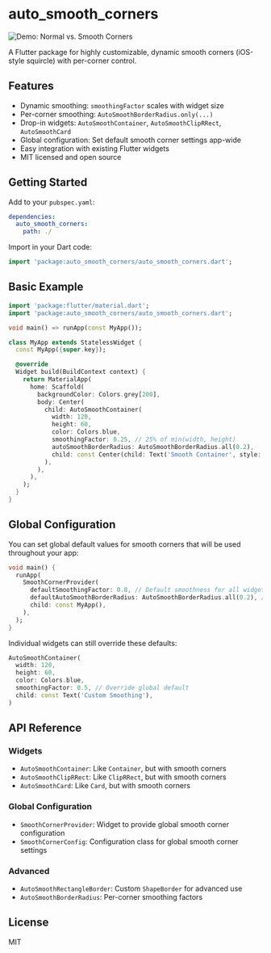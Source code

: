 # auto_smooth_corners

![Demo: Normal vs. Smooth Corners](assets/image.png)

A Flutter package for highly customizable, dynamic smooth corners (iOS-style squircle) with per-corner control.

## Features
- Dynamic smoothing: `smoothingFactor` scales with widget size
- Per-corner smoothing: `AutoSmoothBorderRadius.only(...)`
- Drop-in widgets: `AutoSmoothContainer`, `AutoSmoothClipRRect`, `AutoSmoothCard`
- Global configuration: Set default smooth corner settings app-wide
- Easy integration with existing Flutter widgets
- MIT licensed and open source

## Getting Started
Add to your `pubspec.yaml`:
```yaml
dependencies:
  auto_smooth_corners:
    path: ./
```

Import in your Dart code:
```dart
import 'package:auto_smooth_corners/auto_smooth_corners.dart';
```

## Basic Example
```dart
import 'package:flutter/material.dart';
import 'package:auto_smooth_corners/auto_smooth_corners.dart';

void main() => runApp(const MyApp());

class MyApp extends StatelessWidget {
  const MyApp({super.key});

  @override
  Widget build(BuildContext context) {
    return MaterialApp(
      home: Scaffold(
        backgroundColor: Colors.grey[200],
        body: Center(
          child: AutoSmoothContainer(
            width: 120,
            height: 60,
            color: Colors.blue,
            smoothingFactor: 0.25, // 25% of min(width, height)
            autoSmoothBorderRadius: AutoSmoothBorderRadius.all(0.2),
            child: const Center(child: Text('Smooth Container', style: TextStyle(color: Colors.white))),
          ),
        ),
      ),
    );
  }
}
```

## Global Configuration

You can set global default values for smooth corners that will be used throughout your app:

```dart
void main() {
  runApp(
    SmoothCornerProvider(
      defaultSmoothingFactor: 0.8, // Default smoothness for all widgets
      defaultAutoSmoothBorderRadius: AutoSmoothBorderRadius.all(0.2), // Default border radius
      child: const MyApp(),
    ),
  );
}
```

Individual widgets can still override these defaults:

```dart
AutoSmoothContainer(
  width: 120,
  height: 60,
  color: Colors.blue,
  smoothingFactor: 0.5, // Override global default
  child: const Text('Custom Smoothing'),
)
```

## API Reference

### Widgets
- `AutoSmoothContainer`: Like `Container`, but with smooth corners
- `AutoSmoothClipRRect`: Like `ClipRRect`, but with smooth corners
- `AutoSmoothCard`: Like `Card`, but with smooth corners

### Global Configuration
- `SmoothCornerProvider`: Widget to provide global smooth corner configuration
- `SmoothCornerConfig`: Configuration class for global smooth corner settings

### Advanced
- `AutoSmoothRectangleBorder`: Custom `ShapeBorder` for advanced use
- `AutoSmoothBorderRadius`: Per-corner smoothing factors

## License
MIT

